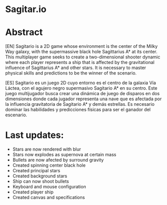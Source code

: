 # Sagitar.io

# Abstract

[EN] Sagitario is a 2D game whose environment is the center of the Milky Way galaxy, with the supermassive black hole Sagittarius A* at its center. This multiplayer game seeks to create a two-dimensional shooter dynamic where each player represents a ship that is affected by the gravitational influence of Sagittarius A* and other stars. It is necessary to master physical skills and predictions to be the winner of the scenario.

[ES] Sagitario es un juego 2D cuyo entorno es el centro de la galaxia Vía Láctea, con el agujero negro supermasivo Sagitario A* en su centro. Este juego multijugador busca crear una dinámica de juego de disparos en dos dimensiones donde cada jugador representa una nave que es afectada por la influencia gravitatoria de Sagitario A* y demás estrellas. Es necesario dominar las habilidades y predicciones físicas para ser el ganador del escenario.

# Last updates:

- Stars are now rendered with blur
- Stars now explodes as supernova at certain mass
- Bullets are now afected by surround gravity
- Created spinning center black hole
- Created principal stars
- Created background stars
- Ship can now shoot bullets
- Keyboard and mouse configuration
- Created player ship
- Created canvas and specifications
